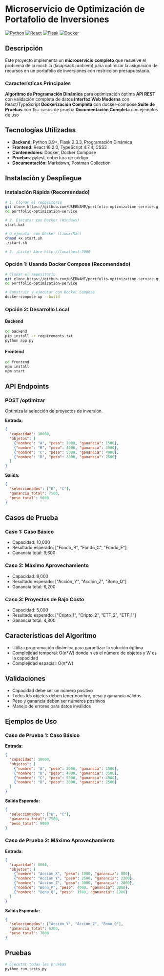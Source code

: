 # Microservicio de Optimización de Portafolio de Inversiones

[![Python](https://img.shields.io/badge/Python-3.9+-blue.svg)](https://python.org)
[![React](https://img.shields.io/badge/React-18.2.0-blue.svg)](https://reactjs.org)
[![Flask](https://img.shields.io/badge/Flask-2.3.3-green.svg)](https://flask.palletsprojects.com)
[![Docker](https://img.shields.io/badge/Docker-Ready-blue.svg)](https://docker.com)

## Descripción

Este proyecto implementa un **microservicio completo** que resuelve el problema de la mochila (knapsack problem) para optimizar la asignación de recursos en un portafolio de inversiones con restricción presupuestaria.

### Características Principales

**Algoritmo de Programación Dinámica** para optimización óptima
**API REST** con validación completa de datos
**Interfaz Web Moderna** con React/TypeScript
**Dockerización Completa** con docker-compose
**Suite de Pruebas** con 15+ casos de prueba
 **Documentación Completa** con ejemplos de uso



## Tecnologías Utilizadas

- **Backend**: Python 3.9+, Flask 2.3.3, Programación Dinámica
- **Frontend**: React 18.2.0, TypeScript 4.7.4, CSS3
- **Contenedores**: Docker, Docker Compose
- **Pruebas**: pytest, cobertura de código
- **Documentación**: Markdown, Postman Collection

## Instalación y Despliegue

### Instalación Rápida (Recomendado)

```bash
# 1. Clonar el repositorio
git clone https://github.com/USERNAME/portfolio-optimization-service.git
cd portfolio-optimization-service

# 2. Ejecutar con Docker (Windows)
start.bat

# O ejecutar con Docker (Linux/Mac)
chmod +x start.sh
./start.sh

# 3. ¡Listo! Abre http://localhost:3000
```

### Opción 1: Usando Docker Compose (Recomendado)
```bash
# Clonar el repositorio
git clone https://github.com/USERNAME/portfolio-optimization-service.git
cd portfolio-optimization-service

# Construir y ejecutar con Docker Compose
docker-compose up --build
```

### Opción 2: Desarrollo Local

#### Backend
```bash
cd backend
pip install -r requirements.txt
python app.py
```

#### Frontend
```bash
cd frontend
npm install
npm start
```

## API Endpoints

### POST /optimizar
Optimiza la selección de proyectos de inversión.

**Entrada:**
```json
{
  "capacidad": 10000,
  "objetos": [
    {"nombre": "A", "peso": 2000, "ganancia": 1500},
    {"nombre": "B", "peso": 4000, "ganancia": 3500},
    {"nombre": "C", "peso": 5000, "ganancia": 4000},
    {"nombre": "D", "peso": 3000, "ganancia": 2500}
  ]
}
```

**Salida:**
```json
{
  "seleccionados": ["B", "C"],
  "ganancia_total": 7500,
  "peso_total": 9000
}
```

## Casos de Prueba

### Caso 1: Caso Básico
- Capacidad: 10,000
- Resultado esperado: ["Fondo_B", "Fondo_C", "Fondo_E"]
- Ganancia total: 9,300

### Caso 2: Máximo Aprovechamiento
- Capacidad: 8,000
- Resultado esperado: ["Acción_Y", "Acción_Z", "Bono_Q"]
- Ganancia total: 6,200

### Caso 3: Proyectos de Bajo Costo
- Capacidad: 5,000
- Resultado esperado: ["Cripto_1", "Cripto_2", "ETF_2", "ETF_1"]
- Ganancia total: 4,800

## Características del Algoritmo
- Utiliza programación dinámica para garantizar la solución óptima
- Complejidad temporal: O(n*W) donde n es el número de objetos y W es la capacidad
- Complejidad espacial: O(n*W)

## Validaciones
- Capacidad debe ser un número positivo
- Todos los objetos deben tener nombre, peso y ganancia válidos
- Peso y ganancia deben ser números positivos
- Manejo de errores para datos inválidos

##  Ejemplos de Uso

###  Caso de Prueba 1: Caso Básico
**Entrada:**
```json
{
  "capacidad": 10000,
  "objetos": [
    {"nombre": "A", "peso": 2000, "ganancia": 1500},
    {"nombre": "B", "peso": 4000, "ganancia": 3500},
    {"nombre": "C", "peso": 5000, "ganancia": 4000},
    {"nombre": "D", "peso": 3000, "ganancia": 2500}
  ]
}
```

**Salida Esperada:**
```json
{
  "seleccionados": ["B", "C"],
  "ganancia_total": 7500,
  "peso_total": 9000
}
```

###  Caso de Prueba 2: Máximo Aprovechamiento
**Entrada:**
```json
{
  "capacidad": 8000,
  "objetos": [
    {"nombre": "Acción_X", "peso": 1000, "ganancia": 800},
    {"nombre": "Acción_Y", "peso": 2500, "ganancia": 2200},
    {"nombre": "Acción_Z", "peso": 3000, "ganancia": 2800},
    {"nombre": "Bono_P", "peso": 4000, "ganancia": 3000},
    {"nombre": "Bono_Q", "peso": 1500, "ganancia": 1200}
  ]
}
```

**Salida Esperada:**
```json
{
  "seleccionados": ["Acción_Y", "Acción_Z", "Bono_Q"],
  "ganancia_total": 6200,
  "peso_total": 7000
}
```

##  Pruebas

```bash
# Ejecutar todas las pruebas
python run_tests.py
